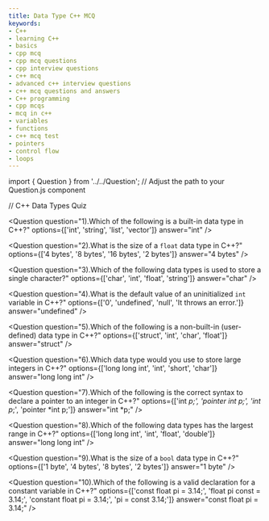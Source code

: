 ```yaml
---
title: Data Type C++ MCQ
keywords: 
- C++
- learning C++ 
- basics
- cpp mcq
- cpp mcq questions
- cpp interview questions
- c++ mcq
- advanced c++ interview questions
- c++ mcq questions and answers
- C++ programming
- cpp mcqs
- mcq in c++
- variables
- functions
- c++ mcq test
- pointers
- control flow
- loops
---
```

import { Question } from '../../Question';  // Adjust the path to your Question.js component

// C++ Data Types Quiz

<Question
  question="1).Which of the following is a built-in data type in C++?"
  options={['int', 'string', 'list', 'vector']}
  answer="int"
/>

<Question
  question="2).What is the size of a `float` data type in C++?"
  options={['4 bytes', '8 bytes', '16 bytes', '2 bytes']}
  answer="4 bytes"
/>

<Question
  question="3).Which of the following data types is used to store a single character?"
  options={['char', 'int', 'float', 'string']}
  answer="char"
/>

<Question
  question="4).What is the default value of an uninitialized `int` variable in C++?"
  options={['0', 'undefined', 'null', 'It throws an error.']}
  answer="undefined"
/>

<Question
  question="5).Which of the following is a non-built-in (user-defined) data type in C++?"
  options={['struct', 'int', 'char', 'float']}
  answer="struct"
/>

<Question
  question="6).Which data type would you use to store large integers in C++?"
  options={['long long int', 'int', 'short', 'char']}
  answer="long long int"
/>

<Question
  question="7).Which of the following is the correct syntax to declare a pointer to an integer in C++?"
  options={['int *p;', 'pointer int p;', 'int p*;', 'pointer *int p;']}
  answer="int *p;"
/>

<Question
  question="8).Which of the following data types has the largest range in C++?"
  options={['long long int', 'int', 'float', 'double']}
  answer="long long int"
/>

<Question
  question="9).What is the size of a `bool` data type in C++?"
  options={['1 byte', '4 bytes', '8 bytes', '2 bytes']}
  answer="1 byte"
/>

<Question
  question="10).Which of the following is a valid declaration for a constant variable in C++?"
  options={['const float pi = 3.14;', 'float pi const = 3.14;', 'constant float pi = 3.14;', 'pi = const 3.14;']}
  answer="const float pi = 3.14;"
/>
